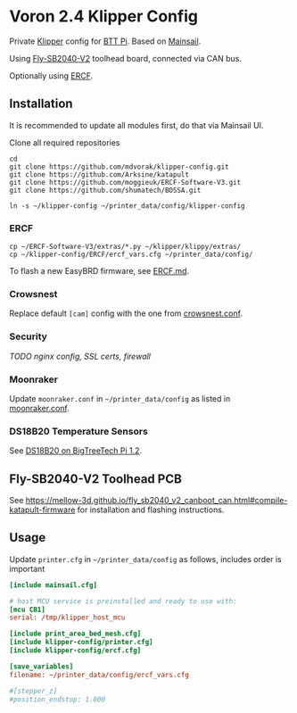 # Voron 2.4 Klipper Config

Private [Klipper](https://www.klipper3d.org/) config for [BTT Pi](https://github.com/bigtreetech/CB1). 
Based on [Mainsail](https://github.com/mainsail-crew/mainsail-config#readme).

Using [Fly-SB2040-V2](https://mellow-3d.github.io/fly_sb2040_v2_general.html) toolhead board, connected via CAN bus.

Optionally using [ERCF](https://github.com/EtteGit/EnragedRabbitProject).

## Installation

It is recommended to update all modules first, do that via Mainsail UI.

Clone all required repositories

```shell
cd
git clone https://github.com/mdvorak/klipper-config.git
git clone https://github.com/Arksine/katapult
git clone https://github.com/moggieuk/ERCF-Software-V3.git
git clone https://github.com/shumatech/BOSSA.git

ln -s ~/klipper-config ~/printer_data/config/klipper-config
```

### ERCF

```shell
cp ~/ERCF-Software-V3/extras/*.py ~/klipper/klippy/extras/
cp ~/klipper-config/ERCF/ercf_vars.cfg ~/printer_data/config/
```

To flash a new EasyBRD firmware, see [ERCF.md](./ERCF.md).

### Crowsnest

Replace default `[cam]` config with the one from [crowsnest.conf](./crowsnest.conf).

### Security

_TODO nginx config, SSL certs, firewall_

### Moonraker

Update `moonraker.conf` in `~/printer_data/config` as listed in [moonraker.conf](./moonraker.conf).

### DS18B20 Temperature Sensors

See [DS18B20 on BigTreeTech Pi 1.2](https://gist.github.com/mdvorak/2fccca3fa9f76f5a2e11e567797c76d6).

## Fly-SB2040-V2 Toolhead PCB

See https://mellow-3d.github.io/fly_sb2040_v2_canboot_can.html#compile-katapult-firmware for installation and
flashing instructions.

## Usage

Update `printer.cfg` in `~/printer_data/config` as follows, includes order is important

```ini
[include mainsail.cfg]

# host MCU service is preinstalled and ready to use with:
[mcu CB1]
serial: /tmp/klipper_host_mcu

[include print_area_bed_mesh.cfg]
[include klipper-config/printer.cfg]
[include klipper-config/ercf.cfg]

[save_variables]
filename: ~/printer_data/config/ercf_vars.cfg

#[stepper_z]
#position_endstop: 1.000
```
